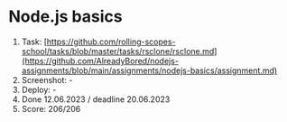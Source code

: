# Node.js basics

1. Task: [https://github.com/rolling-scopes-school/tasks/blob/master/tasks/rsclone/rsclone.md](https://github.com/AlreadyBored/nodejs-assignments/blob/main/assignments/nodejs-basics/assignment.md)
2. Screenshot: -
3. Deploy: -
4. Done 12.06.2023 / deadline 20.06.2023
5. Score: 206/206
